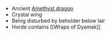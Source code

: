 * Ancient [Amethyst dragon](https://www.dndbeyond.com/sources/ftod/bestiary#AmethystDragons)
* Crystal wing
* Being disturbed by beholder below lair
* Horde contains [[Wraps of Dyamak]]

